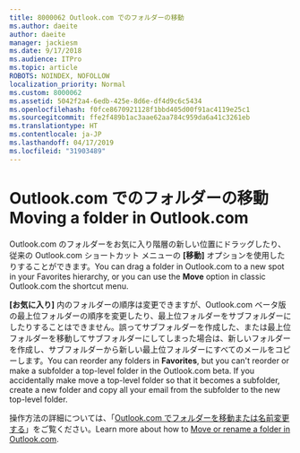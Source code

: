 ```yaml
---
title: 8000062 Outlook.com でのフォルダーの移動
ms.author: daeite
author: daeite
manager: jackiesm
ms.date: 9/17/2018
ms.audience: ITPro
ms.topic: article
ROBOTS: NOINDEX, NOFOLLOW
localization_priority: Normal
ms.custom: 8000062
ms.assetid: 5042f2a4-6edb-425e-8d6e-df4d9c6c5434
ms.openlocfilehash: f0fce8670921128f1bbd405d00f91ac4119e25c1
ms.sourcegitcommit: ffe2f489b1ac3aae62aa784c959da6a41c3261eb
ms.translationtype: HT
ms.contentlocale: ja-JP
ms.lasthandoff: 04/17/2019
ms.locfileid: "31903489"
---
```

# <a name="moving-a-folder-in-outlookcom"></a><span data-ttu-id="cbae6-102">Outlook.com でのフォルダーの移動</span><span class="sxs-lookup"><span data-stu-id="cbae6-102">Moving a folder in Outlook.com</span></span>

<span data-ttu-id="cbae6-103">Outlook.com のフォルダーをお気に入り階層の新しい位置にドラッグしたり、従来の Outlook.com ショートカット メニューの **[移動]** オプションを使用したりすることができます。</span><span class="sxs-lookup"><span data-stu-id="cbae6-103">You can drag a folder in Outlook.com to a new spot in your Favorites hierarchy, or you can use the **Move** option in classic Outlook.com the shortcut menu.</span></span> 
  
<span data-ttu-id="cbae6-p101">**[お気に入り]** 内のフォルダーの順序は変更できますが、Outlook.com ベータ版の最上位フォルダーの順序を変更したり、最上位フォルダーをサブフォルダーにしたりすることはできません。誤ってサブフォルダーを作成した、または最上位フォルダーを移動してサブフォルダーにしてしまった場合は、新しいフォルダーを作成し、サブフォルダーから新しい最上位フォルダーにすべてのメールをコピーします。</span><span class="sxs-lookup"><span data-stu-id="cbae6-p101">You can reorder any folders in **Favorites**, but you can't reorder or make a subfolder a top-level folder in the Outlook.com beta. If you accidentally make move a top-level folder so that it becomes a subfolder, create a new folder and copy all your email from the subfolder to the new top-level folder.</span></span> 
  
<span data-ttu-id="cbae6-106">操作方法の詳細については、「[Outlook.com でフォルダーを移動または名前変更する](https://support.office.com/article/c9c66fed-8a7c-426a-afc6-0d46a72080fb)」をご覧ください。</span><span class="sxs-lookup"><span data-stu-id="cbae6-106">Learn more about how to [Move or rename a folder in Outlook.com](https://support.office.com/article/c9c66fed-8a7c-426a-afc6-0d46a72080fb).</span></span>
  

